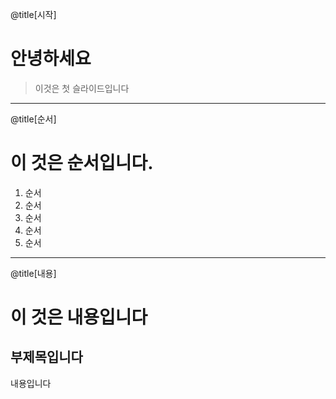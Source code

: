 @title[시작]

# 안녕하세요

> 이것은 첫 슬라이드입니다

---
@title[순서]

# 이 것은 순서입니다.

1. 순서
2. 순서
3. 순서
4. 순서
5. 순서

---
@title[내용]

# 이 것은 내용입니다

## 부제목입니다

내용입니다
